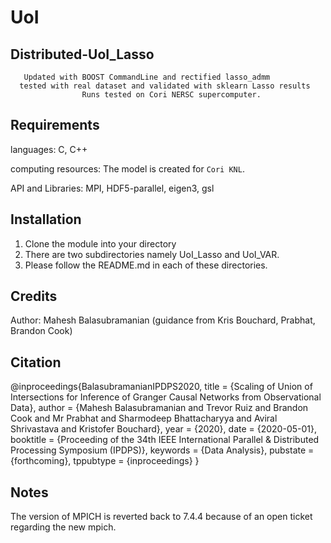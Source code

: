 # UoI
## Distributed-UoI_Lasso 
       Updated with BOOST CommandLine and rectified lasso_admm
      tested with real dataset and validated with sklearn Lasso results
                    Runs tested on Cori NERSC supercomputer.


## Requirements

languages: C, C++

computing resources: The model is created for `Cori KNL`.

API and Libraries: MPI, HDF5-parallel, eigen3, gsl


## Installation

1. Clone the module into your directory
2. There are two subdirectories namely UoI_Lasso and UoI_VAR.
3. Please follow the README.md in each of these directories. 



## Credits

Author: Mahesh Balasubramanian (guidance from Kris Bouchard, Prabhat, Brandon Cook)

## Citation
@inproceedings{BalasubramanianIPDPS2020,
title = {Scaling of Union of Intersections for Inference of Granger Causal Networks from Observational Data},
author = {Mahesh Balasubramanian and Trevor Ruiz and Brandon Cook and Mr Prabhat and Sharmodeep Bhattacharyya and Aviral Shrivastava and Kristofer Bouchard},
year = {2020},
date = {2020-05-01},
booktitle = {Proceeding of the 34th IEEE International Parallel & Distributed Processing Symposium (IPDPS)},
keywords = {Data Analysis},
pubstate = {forthcoming},
tppubtype = {inproceedings}
}


## Notes
The version of MPICH is reverted back to 7.4.4 because of an open ticket regarding the new mpich.

